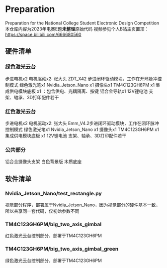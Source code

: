 # Preparation
Preparation for the National College Student Electronic Design Competition 
本仓库内容为2023年电赛E题**未整理**原始代码 
视频参见个人B站主页置顶：https://space.bilibili.com/666680560 
## 硬件清单
### 绿色激光云台
步进电机x2 
电机驱动x2: 张大头 ZDT_X42 步进闭环驱动模块，工作在开环脉冲控制模式 
绿色激光笔x1 
Nvidia_Jetson_Nano x1 
摄像头x1 
TM4C123GH6PM x1 
集成供电模块底板 x1 ：包含供电、光耦隔离、按键 
铝合金导轨x1 
12V锂电池 
支架、轴承、3D打印配件若干 
### 红色激光云台
步进电机x2 
电机驱动x2: 张大头 Emm_V4.2步进闭环驱动模块，工作在闭环脉冲控制模式 
绿色激光笔x1 
Nvidia_Jetson_Nano x1 
摄像头x1 
TM4C123GH6PM x1 
集成供电模块底板 x1 
12V锂电池 
支架、轴承、3D打印配件若干 
### 公共部分
铝合金摄像头支架 
白色背景版 
木质底座 
## 软件清单
### Nvidia_Jetson_Nano/test_rectangle.py
视觉部分程序，部署属于Nvidia_Jetson_Nano，因为视觉部分的硬件基本一致，所以共享同一套代码，仅初始参数不同 
### TM4C123GH6PM/big_two_axis_gimbal
红色激光云台控制部分，部署于TM4C123GH6PM 
### TM4C123GH6PM/big_two_axis_gimbal_green
绿色激光云台控制部分，部署于TM4C123GH6PM 
